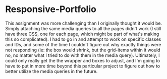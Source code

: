 # Responsive-Portfolio

This assignment was more challenging than I originally thought it would be. Simply attaching the same media queries to all the pages didn't work (I still have three CSS, one for each page, which might be part of what's making this so complicated). I had to go in and attempt to work on specific classes and IDs, and some of the time I couldn't figure out why exactly things were not responding (ie: the box would shrink, but the grid-items within it would no, no matter what I tried to do with them in the media query). Ultimately, I could only really get the the wrapper and boxes to adjust, and I'm going to have to put in more time beyond this particular project to figure out how to better utilize the media queries in the future. 